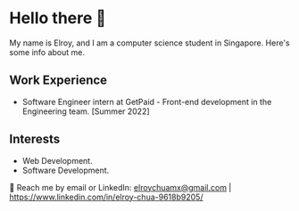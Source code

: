 # Hello there 👋 
My name is Elroy, and I am a computer science student in Singapore. Here's some info about me.
## Work Experience
- Software Engineer intern at GetPaid - Front-end development in the Engineering team. [Summer 2022]

## Interests
- Web Development.
- Software Development.

💬 Reach me by email or LinkedIn: elroychuamx@gmail.com | https://www.linkedin.com/in/elroy-chua-9618b9205/
<!---
elroychua/elroychua is a ✨ special ✨ repository because its `README.md` (this file) appears on your GitHub profile.
You can click the Preview link to take a look at your changes.
--->
